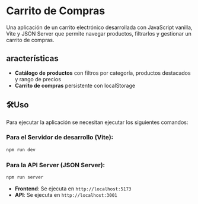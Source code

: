 # Carrito de Compras

Una aplicación de un carrito electrónico desarrollada con JavaScript vanilla, Vite y JSON Server que permite navegar productos, filtrarlos y gestionar un carrito de compras.

## aracterísticas

- **Catálogo de productos** con filtros por categoría, productos destacados y rango de precios
- **Carrito de compras** persistente con localStorage

## 🛠Uso

Para ejecutar la aplicación se necesitan ejecutar los siguientes comandos:

### Para el Servidor de desarrollo (Vite):
```bash
npm run dev
```

### Para la API Server (JSON Server):
```bash
npm run server
```

- **Frontend**: Se ejecuta en `http://localhost:5173`
- **API**: Se ejecuta en `http://localhost:3001`

